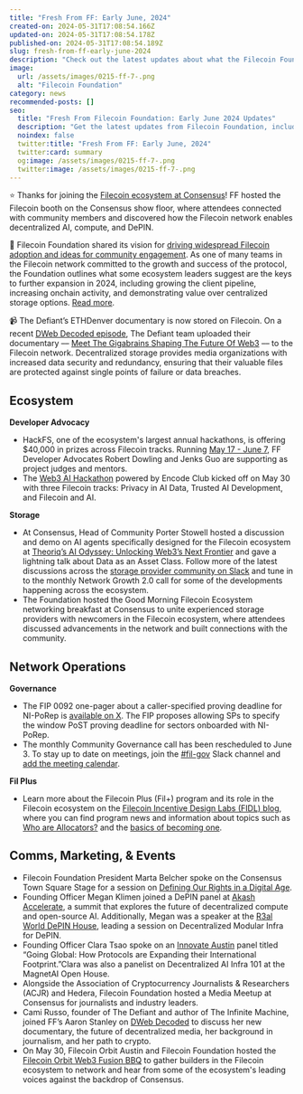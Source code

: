 ```yaml
---
title: "Fresh From FF: Early June, 2024"
created-on: 2024-05-31T17:08:54.166Z
updated-on: 2024-05-31T17:08:54.178Z
published-on: 2024-05-31T17:08:54.189Z
slug: fresh-from-ff-early-june-2024
description: "Check out the latest updates about what the Filecoin Foundation has been up to."
image:
  url: /assets/images/0215-ff-7-.png
  alt: "Filecoin Foundation"
category: news
recommended-posts: []
seo:
  title: "Fresh From Filecoin Foundation: Early June 2024 Updates"
  description: "Get the latest updates from Filecoin Foundation, including events, governance, and ecosystem highlights from early June 2024."
  noindex: false
  twitter:title: "Fresh From FF: Early June, 2024"
  twitter:card: summary
  og:image: /assets/images/0215-ff-7-.png
  twitter:image: /assets/images/0215-ff-7-.png
---
```


⭐ Thanks for joining the [Filecoin ecosystem at Consensus](https://hub.fil.org/consensus-24)! FF hosted the Filecoin booth on the Consensus show floor, where attendees connected with community members and discovered how the Filecoin network enables decentralized AI, compute, and DePIN.

🔎 Filecoin Foundation shared its vision for [driving widespread Filecoin adoption and ideas for community engagement](https://fil.org/blog/driving-widespread-filecoin-adoption-key-initiatives-and-community-involvement-in-2024/). As one of many teams in the Filecoin network committed to the growth and success of the protocol, the Foundation outlines what some ecosystem leaders suggest are the keys to further expansion in 2024, including growing the client pipeline, increasing onchain activity, and demonstrating value over centralized storage options. [Read more](https://fil.org/blog/driving-widespread-filecoin-adoption-key-initiatives-and-community-involvement-in-2024/).

📹 The Defiant’s ETHDenver documentary is now stored on Filecoin. On a recent [DWeb Decoded episode](https://www.youtube.com/watch?v=3nVyrlf4tqM), The Defiant team uploaded their documentary –– [Meet The Gigabrains Shaping The Future Of Web3](https://youtu.be/ZwRfWwZgyus?si=fN4j49c-3im9FQkS) –– to the Filecoin network. Decentralized storage provides media organizations with increased data security and redundancy, ensuring that their valuable files are protected against single points of failure or data breaches.

## Ecosystem

**Developer Advocacy**

- HackFS, one of the ecosystem's largest annual hackathons, is offering $40,000 in prizes across Filecoin tracks. Running [May 17 - June 7](https://ethglobal.com/events/hackfs2024#schedule), FF Developer Advocates Robert Dowling and Jenks Guo are supporting as project judges and mentors.
- The [Web3 AI Hackathon](https://www.encode.club/web3-ai-hackathon) powered by Encode Club kicked off on May 30 with three Filecoin tracks: Privacy in AI Data, Trusted AI Development, and Filecoin and AI.

**Storage**

- At Consensus, Head of Community Porter Stowell hosted a discussion and demo on AI agents specifically designed for the Filecoin ecosystem at [Theoriq’s AI Odyssey: Unlocking Web3’s Next Frontier](https://consensus2024.coindesk.com/agenda/event/-theoriqs-ai-odyssey-unlocking-web3s-next-frontier-344) and gave a lightning talk about Data as an Asset Class. Follow more of the latest discussions across the [storage provider community on Slack](https://filecoinproject.slack.com/archives/C02GQUMFQVA) and tune in to the monthly Network Growth 2.0 call for some of the developments happening across the ecosystem.
- The Foundation hosted the Good Morning Filecoin Ecosystem networking breakfast at Consensus to unite experienced storage providers with newcomers in the Filecoin ecosystem, where attendees discussed advancements in the network and built connections with the community.

## Network Operations

**Governance**

- The FIP 0092 one-pager about a caller-specified proving deadline for NI-PoRep is [available on X](https://x.com/fil_gov/status/1795476606770643042). The FIP proposes allowing SPs to specify the window PoST proving deadline for sectors onboarded with NI-PoRep.
- The monthly Community Governance call has been rescheduled to June 3. To stay up to date on meetings, join the [\#fil-gov](https://filecoinproject.slack.com/archives/C0535S9TUUF) Slack channel and [add the meeting calendar](https://calendar.google.com/calendar/u/0/embed?src=c_909343f97c15e8f23dda6e2612e62fcdee14bceabd8869abe4a52d793bf42b98@group.calendar.google.com&ctz=America/Toronto).

**Fil Plus**

- Learn more about the Filecoin Plus (Fil+) program and its role in the Filecoin ecosystem on the [Filecoin Incentive Design Labs (FIDL) blog](https://blog.allocator.tech/), where you can find program news and information about topics such as [Who are Allocators?](https://blog.allocator.tech/2024/05/who-are-allocators.html) and the [basics of becoming one](https://blog.allocator.tech/2024/04/how-to-become-allocator.html).

## Comms, Marketing, & Events

- Filecoin Foundation President Marta Belcher spoke on the Consensus Town Square Stage for a session on [Defining Our Rights in a Digital Age](https://consensus2024.coindesk.com/agenda/event/-town-hall-defining-our-rights-in-a-digital-age-130).
- Founding Officer Megan Klimen joined a DePIN panel at [Akash Accelerate](https://akash.network/akash-accelerate-2024/), a summit that explores the future of decentralized compute and open-source AI. Additionally, Megan was a speaker at the [R3al World DePIN House](https://lu.ma/r3al-world-depin-consensus), leading a session on Decentralized Modular Infra for DePIN.
- Founding Officer Clara Tsao spoke on an [Innovate Austin](https://www.innovate.thetie.io/) panel titled “Going Global: How Protocols are Expanding their International Footprint.”Clara was also a panelist on Decentralized AI Infra 101 at the MagnetAI Open House.
- Alongside the Association of Cryptocurrency Journalists & Researchers (ACJR) and Hedera, Filecoin Foundation hosted a Media Meetup at Consensus for journalists and industry leaders.
- Cami Russo, founder of The Defiant and author of The Infinite Machine, joined FF’s Aaron Stanley on [DWeb Decoded](https://youtu.be/3nVyrlf4tqM?feature=shared) to discuss her new documentary, the future of decentralized media, her background in journalism, and her path to crypto.
- On May 30, Filecoin Orbit Austin and Filecoin Foundation hosted the [Filecoin Orbit Web3 Fusion BBQ](https://blocklive.io/event/consensus2024) to gather builders in the Filecoin ecosystem to network and hear from some of the ecosystem's leading voices against the backdrop of Consensus.
